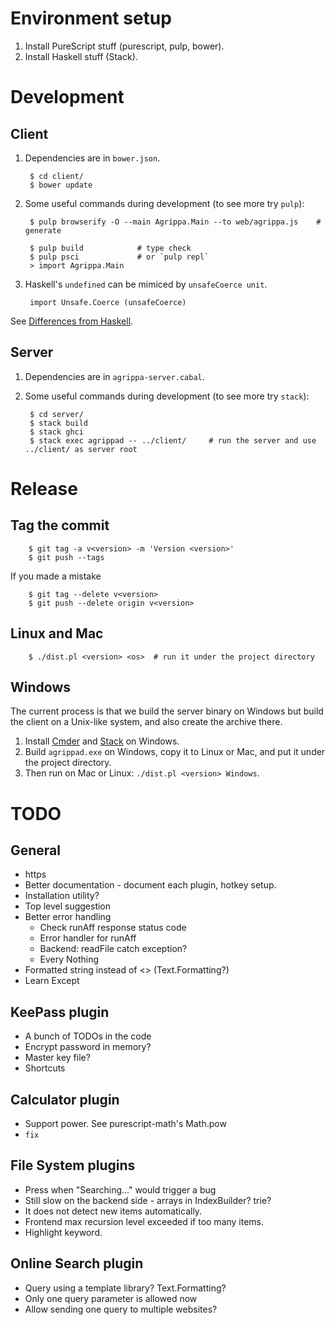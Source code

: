 # Environment setup

1. Install PureScript stuff (purescript, pulp, bower).
2. Install Haskell stuff (Stack).

# Development

## Client

1. Dependencies are in `bower.json`.

        $ cd client/
        $ bower update

2. Some useful commands during development (to see more try `pulp`):

        $ pulp browserify -O --main Agrippa.Main --to web/agrippa.js    # generate

        $ pulp build            # type check
        $ pulp psci             # or `pulp repl`
        > import Agrippa.Main

3. Haskell's `undefined` can be mimiced by `unsafeCoerce unit`.

        import Unsafe.Coerce (unsafeCoerce)

See [Differences from Haskell](https://github.com/purescript/documentation/blob/master/language/Differences-from-Haskell.md).

## Server

1. Dependencies are in `agrippa-server.cabal`.

2. Some useful commands during development (to see more try `stack`):

        $ cd server/
        $ stack build
        $ stack ghci
        $ stack exec agrippad -- ../client/     # run the server and use ../client/ as server root

# Release

## Tag the commit

        $ git tag -a v<version> -m 'Version <version>'
        $ git push --tags

If you made a mistake

        $ git tag --delete v<version>
        $ git push --delete origin v<version>

## Linux and Mac

        $ ./dist.pl <version> <os>  # run it under the project directory

## Windows

The current process is that we build the server binary on Windows but build the
client on a Unix-like system, and also create the archive there.

1. Install [Cmder](http://cmder.net/) and
   [Stack](https://www.haskellstack.org/) on Windows.
2. Build `agrippad.exe` on Windows, copy it to Linux or Mac, and put it under
   the project directory.
3. Then run on Mac or Linux: `./dist.pl <version> Windows`.

# TODO

## General

- https
- Better documentation - document each plugin, hotkey setup.
- Installation utility?
- Top level suggestion
- Better error handling
    - Check runAff response status code
    - Error handler for runAff
    - Backend: readFile catch exception?
    - Every Nothing
- Formatted string instead of <> (Text.Formatting?)
- Learn Except

## KeePass plugin
- A bunch of TODOs in the code
- Encrypt password in memory?
- Master key file?
- Shortcuts

## Calculator plugin

- Support power.  See purescript-math's Math.pow
- `fix`

## File System plugins

- Press <Enter> when "Searching..." would trigger a bug
- Still slow on the backend side - arrays in IndexBuilder?  trie?
- It does not detect new items automatically.
- Frontend max recursion level exceeded if too many items.
- Highlight keyword.

## Online Search plugin

- Query using a template library?  Text.Formatting?
- Only one query parameter is allowed now
- Allow sending one query to multiple websites?

